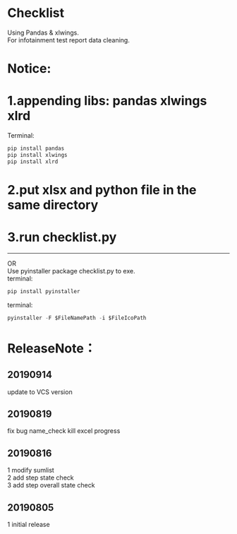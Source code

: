 Checklist
==========
Using Pandas & xlwings.  
For infotainment test report data cleaning.  

Notice: 
==========
# 1.appending libs: pandas xlwings xlrd  
Terminal:  
```python  
pip install pandas  
pip install xlwings  
pip install xlrd  
```  
# 2.put xlsx and python file in the same directory  
# 3.run checklist.py  
---
OR   
Use pyinstaller package checklist.py to exe.  
terminal:
```python 
pip install pyinstaller  
``` 
terminal:  
```python
pyinstaller -F $FileNamePath -i $FileIcoPath  
``` 


ReleaseNote：  
==========
20190914
---
update to VCS version  

20190819
---
fix bug name_check kill excel progress  

20190816  
---
1 modify sumlist  
2 add step state check  
3 add step overall state check  

20190805  
---
1 initial release   
